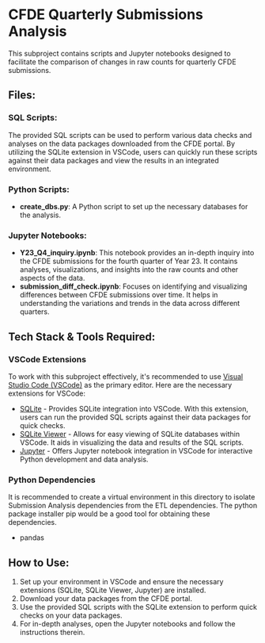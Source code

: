 # CFDE Quarterly Submissions Analysis

This subproject contains scripts and Jupyter notebooks designed to facilitate the comparison of changes in raw counts for quarterly CFDE submissions.

## Files:

### SQL Scripts:
The provided SQL scripts can be used to perform various data checks and analyses on the data packages downloaded from the CFDE portal. By utilizing the SQLite extension in VSCode, users can quickly run these scripts against their data packages and view the results in an integrated environment.

### Python Scripts:
- **create_dbs.py**: A Python script to set up the necessary databases for the analysis.

### Jupyter Notebooks:
- **Y23_Q4_inquiry.ipynb**: This notebook provides an in-depth inquiry into the CFDE submissions for the fourth quarter of Year 23. It contains analyses, visualizations, and insights into the raw counts and other aspects of the data.
- **submission_diff_check.ipynb**: Focuses on identifying and visualizing differences between CFDE submissions over time. It helps in understanding the variations and trends in the data across different quarters.

## Tech Stack & Tools Required:

### VSCode Extensions

To work with this subproject effectively, it's recommended to use [Visual Studio Code (VSCode)](https://code.visualstudio.com/) as the primary editor. Here are the necessary extensions for VSCode:

- [SQLite](https://marketplace.visualstudio.com/items?itemName=alexcvzz.vscode-sqlite) - Provides SQLite integration into VSCode. With this extension, users can run the provided SQL scripts against their data packages for quick checks.
- [SQLite Viewer](https://marketplace.visualstudio.com/items?itemName=qwtel.sqlite-viewer) - Allows for easy viewing of SQLite databases within VSCode. It aids in visualizing the data and results of the SQL scripts.
- [Jupyter](https://marketplace.visualstudio.com/items?itemName=ms-toolsai.jupyter) - Offers Jupyter notebook integration in VSCode for interactive Python development and data analysis.

### Python Dependencies

It is recommended to create a virtual environment in this directory to isolate Submission Analysis dependencies from the ETL dependencies. The python package installer pip would be a good tool for obtaining these dependencies.

- pandas

## How to Use:

1. Set up your environment in VSCode and ensure the necessary extensions (SQLite, SQLite Viewer, Jupyter) are installed.
2. Download your data packages from the CFDE portal.
3. Use the provided SQL scripts with the SQLite extension to perform quick checks on your data packages.
4. For in-depth analyses, open the Jupyter notebooks and follow the instructions therein.
